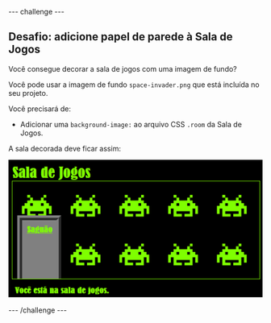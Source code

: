 --- challenge ---

## Desafio: adicione papel de parede à Sala de Jogos

Você consegue decorar a sala de jogos com uma imagem de fundo?

Você pode usar a imagem de fundo `space-invader.png` que está incluída no seu projeto.

Você precisará de:

+ Adicionar uma `background-image:` ao arquivo CSS `.room` da Sala de Jogos. 

A sala decorada deve ficar assim:

![screenshot](images/rooms-games-finished.png)

--- /challenge ---